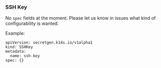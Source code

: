 ### SSH Key

No `spec` fields at the moment. Please let us know in issues what kind of configurability is wanted.

Example:

```
apiVersion: secretgen.k14s.io/v1alpha1
kind: SSHKey
metadata:
  name: ssh-key
spec: {}
```
